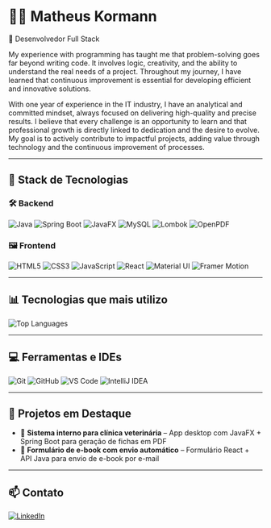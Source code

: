 # 👨‍💻 Matheus Kormann

📍 Desenvolvedor Full Stack

My experience with programming has taught me that problem-solving goes far beyond writing code. It involves logic, creativity, and the ability to understand the real needs of a project. Throughout my journey, I have learned that continuous improvement is essential for developing efficient and innovative solutions.

With one year of experience in the IT industry, I have an analytical and committed mindset, always focused on delivering high-quality and precise results. I believe that every challenge is an opportunity to learn and that professional growth is directly linked to dedication and the desire to evolve. My goal is to actively contribute to impactful projects, adding value through technology and the continuous improvement of processes.

---

## 🧠 Stack de Tecnologias

### 🛠️ Backend

![Java](https://img.shields.io/badge/Java-ED8B00?style=for-the-badge&logo=openjdk&logoColor=white)
![Spring Boot](https://img.shields.io/badge/Spring%20Boot-6DB33F?style=for-the-badge&logo=springboot&logoColor=white)
![JavaFX](https://img.shields.io/badge/JavaFX-007396?style=for-the-badge&logo=java&logoColor=white)
![MySQL](https://img.shields.io/badge/MySQL-00000F?style=for-the-badge&logo=mysql&logoColor=white)
![Lombok](https://img.shields.io/badge/Lombok-4E4E4E?style=for-the-badge&logo=java&logoColor=white)
![OpenPDF](https://img.shields.io/badge/OpenPDF-FF6F61?style=for-the-badge&logo=adobeacrobatreader&logoColor=white)

### 🖼️ Frontend

![HTML5](https://img.shields.io/badge/HTML5-E34F26?style=for-the-badge&logo=html5&logoColor=white)
![CSS3](https://img.shields.io/badge/CSS3-1572B6?style=for-the-badge&logo=css3&logoColor=white)
![JavaScript](https://img.shields.io/badge/JavaScript-F7DF1E?style=for-the-badge&logo=javascript&logoColor=black)
![React](https://img.shields.io/badge/React-20232A?style=for-the-badge&logo=react&logoColor=61DAFB)
![Material UI](https://img.shields.io/badge/MUI-007FFF?style=for-the-badge&logo=mui&logoColor=white)
![Framer Motion](https://img.shields.io/badge/Framer%20Motion-0055FF?style=for-the-badge&logo=framer&logoColor=white)

---

## 📊 Tecnologias que mais utilizo

![Top Languages](https://github-readme-stats.vercel.app/api/top-langs/?username=matheuskormann&layout=compact&langs_count=10&theme=radical)

---

## 💻 Ferramentas e IDEs

![Git](https://img.shields.io/badge/Git-F05033?style=for-the-badge&logo=git&logoColor=white)
![GitHub](https://img.shields.io/badge/GitHub-181717?style=for-the-badge&logo=github&logoColor=white)
![VS Code](https://img.shields.io/badge/VS%20Code-007ACC?style=for-the-badge&logo=visualstudiocode&logoColor=white)
![IntelliJ IDEA](https://img.shields.io/badge/IntelliJ%20IDEA-000000?style=for-the-badge&logo=intellijidea&logoColor=white)

---

## 🧾 Projetos em Destaque

- 🐶 **Sistema interno para clínica veterinária** – App desktop com JavaFX + Spring Boot para geração de fichas em PDF  
- 📩 **Formulário de e-book com envio automático** – Formulário React + API Java para envio de e-book por e-mail

---

## 📫 Contato

[![LinkedIn](https://img.shields.io/badge/LinkedIn-blue?style=for-the-badge&logo=linkedin&logoColor=white)](https://www.linkedin.com/in/seu-linkedin)
